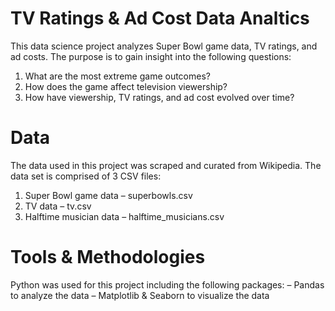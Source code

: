 # TV Ratings & Ad Cost Data Analtics
 This data science project analyzes Super Bowl game data, TV ratings, and ad costs. The purpose is to gain insight into the following questions:

1. What are the most extreme game outcomes?
2. How does the game affect television viewership?
3. How have viewership, TV ratings, and ad cost evolved over time?

# Data
The data used in this project was scraped and curated from Wikipedia. The data set is comprised of 3 CSV files:

1. Super Bowl game data – superbowls.csv
2. TV data – tv.csv
3. Halftime musician data – halftime_musicians.csv

# Tools & Methodologies 
Python was used for this project including the following packages:
– Pandas to analyze the data
– Matplotlib & Seaborn to visualize the data
